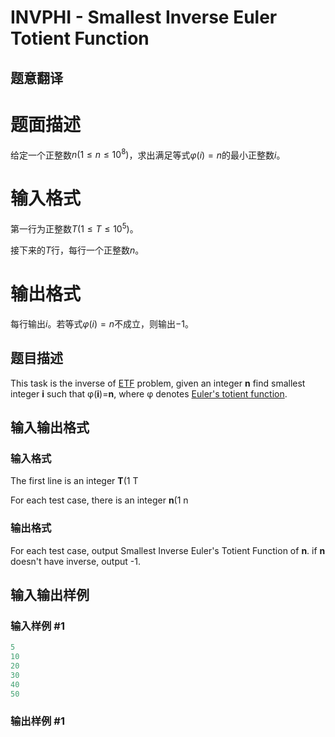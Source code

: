 # INVPHI - Smallest Inverse Euler Totient Function

## 题意翻译

# 题面描述

给定一个正整数$n(1\leq n\leq 10^8)$，求出满足等式$\varphi(i)=n$的最小正整数$i$。

# 输入格式

第一行为正整数$T(1\leq T \leq 10^5)$。

接下来的$T$行，每行一个正整数$n$。

# 输出格式

每行输出$i$。若等式$\varphi(i)=n$不成立，则输出$-1$。

## 题目描述

This task is the inverse of [ETF](../ETF/ "ETF") problem, given an integer **n** find smallest integer **i** such that φ(**i**)=**n**, where φ denotes [Euler's totient function](http://en.wikipedia.org/wiki/Euler's_totient_function "Euler's_totient_function").

## 输入输出格式

### 输入格式

The first line is an integer **T**(1 T

For each test case, there is an integer **n**(1 n

### 输出格式

For each test case, output Smallest Inverse Euler's Totient Function of **n**. if **n** doesn't have inverse, output -1.

## 输入输出样例

### 输入样例 #1

```cpp
5
10
20
30
40
50
```


### 输出样例 #1

```cpp

```
